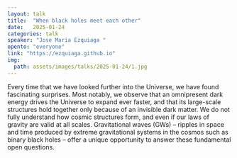 ```yaml
---
layout: talk
title:  "When black holes meet each other"
date:   2025-01-24
categories: talk
speaker: "Jose Maria Ezquiaga "
opento: "everyone"
link: "https://ezquiaga.github.io"
img:
  path: assets/images/talks/2025-01-24/1.jpg
---
```

Every time that we have looked further into the Universe, we have found fascinating surprises. Most notably, we observe that an omnipresent dark energy drives the Universe to expand ever faster, and that its large-scale structures hold together only because of an invisible dark matter. We do not fully understand how cosmic structures form, and even if our laws of gravity are valid at all scales. Gravitational waves (GWs) – ripples in space and time produced by extreme gravitational systems in the cosmos such as binary black holes – offer a unique opportunity to answer these fundamental open questions.
